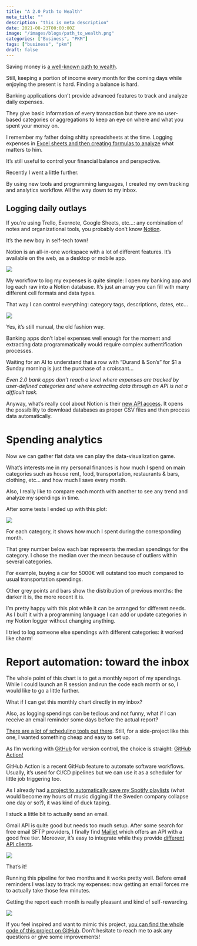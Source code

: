 ```yaml
---
title: "A 2.0 Path to Wealth"
meta_title: ""
description: "this is meta description"
date: 2021-08-23T00:00:00Z
image: "/images/blogs/path_to_wealth.png"
categories: ["Business", "PKM"]
tags: ["business", "pkm"]
draft: false
---
```


Saving money is [a well-known path to wealth](https://www.goodreads.com/book/show/30646587-the-simple-path-to-wealth).

Still, keeping a portion of income every month for the coming days while enjoying the present is hard. Finding a balance is hard.

Banking applications don’t provide advanced features to track and analyze daily expenses.

They give basic information of every transaction but there are no user-based categories or aggregations to keep an eye on where and what you spent your money on.

I remember my father doing shitty spreadsheets at the time. Logging expenses in [Excel sheets and then creating formulas to analyze](https://towardsdatascience.com/microsoft-excel-in-the-era-of-big-data-401e67ca28a5) what matters to him.

It’s still useful to control your financial balance and perspective.

Recently I went a little further.

By using new tools and programming languages, I created my own tracking and analytics workflow. All the way down to my inbox.

## Logging daily outlays

If you’re using Trello, Evernote, Google Sheets, etc…: any combination of notes and organizational tools, you probably don’t know [Notion](https://www.notion.so/product).

It’s the new boy in self-tech town!

Notion is an all-in-one workspace with a lot of different features. It’s available on the web, as a desktop or mobile app.

![](/blog/15_path_to_wealth/01.png)

My workflow to log my expenses is quite simple: I open my banking app and log each raw into a Notion database. It’s just an array you can fill with many different cell formats and data types.

That way I can control everything: category tags, descriptions, dates, etc…

![](/blog/15_path_to_wealth/02.png)

Yes, it’s still manual, the old fashion way.

Banking apps don’t label expenses well enough for the moment and extracting data programmatically would require complex authentification processes.

Waiting for an AI to understand that a row with “Durand & Son’s” for $1 a Sunday morning is just the purchase of a croissant…

_Even 2.0 bank apps don’t reach a level where expenses are tracked by user-defined categories and where extracting data through an API is not a difficult task._

Anyway, what’s really cool about Notion is their [new API access](https://developers.notion.com/). It opens the possibility to download databases as proper CSV files and then process data automatically.

# Spending analytics

Now we can gather flat data we can play the data-visualization game.

What’s interests me in my personal finances is how much I spend on main categories such as house rent, food, transportation, restaurants & bars, clothing, etc… and how much I save every month.

Also, I really like to compare each month with another to see any trend and analyze my spendings in time.

After some tests I ended up with this plot:

![](/blog/15_path_to_wealth/03.png)

For each category, it shows how much I spent during the corresponding month.

That grey number below each bar represents the median spendings for the category. I chose the median over the mean because of outliers within several categories.

For example, buying a car for 5000€ will outstand too much compared to usual transportation spendings.

Other grey points and bars show the distribution of previous months: the darker it is, the more recent it is.

I’m pretty happy with this plot while it can be arranged for different needs. As I built it with a programming language I can add or update categories in my Notion logger without changing anything.

I tried to log someone else spendings with different categories: it worked like charm!

# Report automation: toward the inbox

The whole point of this chart is to get a monthly report of my spendings. While I could launch an R session and run the code each month or so, I would like to go a little further.

What if I can get this monthly chart directly in my inbox?

Also, as logging spendings can be tedious and not funny, what if I can receive an email reminder some days before the actual report?

[There are a lot of scheduling tools out there](https://towardsdatascience.com/you-dont-need-an-orchestrator-6517b243dece). Still, for a side-project like this one, I wanted something cheap and easy to set up.

As I’m working with [GitHub](https://github.com/) for version control, the choice is straight: [GitHub Action!](https://github.com/features/actions)

GitHub Action is a recent GitHub feature to automate software workflows. Usually, it’s used for CI/CD pipelines but we can use it as a scheduler for little job triggering too.

As I already had [a project to automatically save my Spotify playlists](https://github.com/Ben8t/savetify) (what would become my hours of music digging if the Sweden company collapse one day or so?), it was kind of duck taping.

I stuck a little bit to actually send an email.

Gmail API is quite good but needs too much setup. After some search for free email SFTP providers, I finally find [Mailjet](https://www.mailjet.com/) which offers an API with a good free tier. Moreover, it’s easy to integrate while they provide [different API clients](https://github.com/mailjet/mailjet-apiv3-python).

![](/blog/15_path_to_wealth/04.png)

That’s it!

Running this pipeline for two months and it works pretty well. Before email reminders I was lazy to track my expenses: now getting an email forces me to actually take those few minutes.

Getting the report each month is really pleasant and kind of self-rewarding.

![](/blog/15_path_to_wealth/05.png)

If you feel inspired and want to mimic this project, [you can find the whole code of this project on GitHub](https://github.com/Ben8t/personal-finance-analytics). Don’t hesitate to reach me to ask any questions or give some improvements!